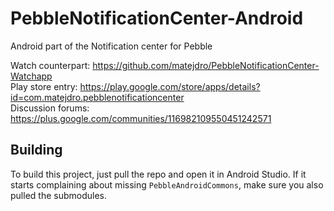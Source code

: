 PebbleNotificationCenter-Android
================================

Android part of the Notification center for Pebble

Watch counterpart: https://github.com/matejdro/PebbleNotificationCenter-Watchapp    
Play store entry: https://play.google.com/store/apps/details?id=com.matejdro.pebblenotificationcenter    
Discussion forums: https://plus.google.com/communities/116982109550451242571

## Building

To build this project, just pull the repo and open it in Android Studio. If it starts complaining about missing `PebbleAndroidCommons`, make sure you also pulled the submodules.